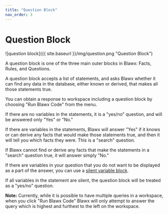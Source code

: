 ```yaml
---
title: "Question Block"
nav_order: 3
---
```

# Question Block
![question block]({{ site.baseurl }}/img/question.png "Question Block")

A question block is one of the three main outer blocks in Blawx: Facts, Rules, and Questions.

A question block accepts a list of statements, and asks Blawx whether it
can find any data in the database, either known or derived, that makes all
those statements true.

You can obtain a response to workspace including a question block by choosing "Run Blawx Code"
from the menu.

If there are no variables in the statements, it is a "yes/no" question, and will
be answered only "Yes" or "No."

If there are variables in the statements, Blawx will answer "Yes" if it knows
or can derive any facts that would make those statements true, and then it
will tell you which facts they were. This is a "search" question.

If Blawx cannot find or derive any facts
that make the statements in a "search" question true, it will answer simply "No."

If there are variables in your question that you do not want to be displayed as a part of
the answer, you can use a [silent variable block](/docs/blocks/silent_variable).

If all variables in the statement are silent, the question block will be treated as a "yes/no" question.

**Note:** Currently, while it is possible to have multiple queries in a workspace, when you click "Run Blawx Code" Blawx will only attempt to answer the query which is highest
and furthest to the left on the workspace.